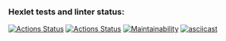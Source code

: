 ### Hexlet tests and linter status:
[![Actions Status](https://github.com/YankaZabka/frontend-project-lvl1/workflows/linter-check/badge.svg)](https://github.com/YankaZabka/frontend-project-lvl1/actions)
[![Actions Status](https://github.com/YankaZabka/frontend-project-lvl1/workflows/hexlet-check/badge.svg)](https://github.com/YankaZabka/frontend-project-lvl1/actions)
[![Maintainability](https://api.codeclimate.com/v1/badges/a99a88d28ad37a79dbf6/maintainability)](https://codeclimate.com/github/codeclimate/codeclimate/maintainability)
[![asciicast](https://asciinema.org/a/FND0qGOYM4TpkoVxoUYW6m2FI.svg)](https://asciinema.org/a/FND0qGOYM4TpkoVxoUYW6m2FI)